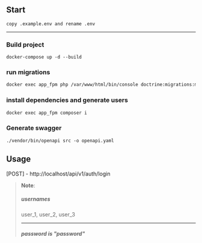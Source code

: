 ## Start
```copy .example.env and rename .env```
***
### Build project
```docker-compose up -d --build```

### run migrations

```bash 
docker exec app_fpm php /var/www/html/bin/console doctrine:migrations:migrate
```
### install dependencies and generate users

```bash 
docker exec app_fpm composer i 
```

[//]: # (## Generate user)

[//]: # (```bash)

[//]: # (composer run-script generate-user )

[//]: # (``` )

### Generate swagger
```./vendor/bin/openapi src -o openapi.yaml```
 
## Usage

[POST] - http://localhost/api/v1/auth/login 


> **Note**:
> ##### usernames 
> user_1, user_2, user_3
> ***
> ##### password is "password"
 

 

 
